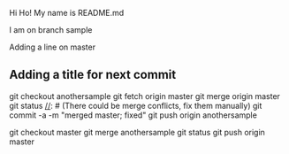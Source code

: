 Hi Ho! My name is README.md

I am on branch sample

Adding a line on master

## Adding a title for next commit
[//]: # (Merging parent in current branch)
git checkout anothersample
git fetch origin master
git merge origin master
git status
[//]: # (There could be merge conflicts, fix them manually)
git commit -a -m "merged master; fixed"
git push origin anothersample

[//]: # (Pull request accept or merging child branch in itself)
git checkout master
git merge anothersample
git status
git push origin master

